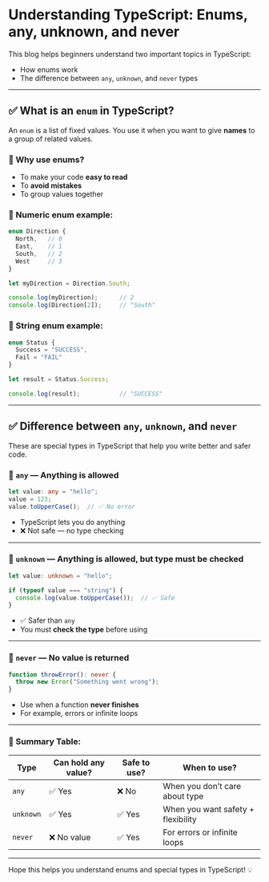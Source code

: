 # Understanding TypeScript: Enums, any, unknown, and never

This blog helps beginners understand two important topics in TypeScript:
- How enums work
- The difference between `any`, `unknown`, and `never` types

---

## ✅ What is an `enum` in TypeScript?

An `enum` is a list of fixed values. You use it when you want to give **names** to a group of related values.

### 🔸 Why use enums?
- To make your code **easy to read**
- To **avoid mistakes**
- To group values together

### 🔹 Numeric enum example:

```ts
enum Direction {
  North,   // 0
  East,    // 1
  South,   // 2
  West     // 3
}

let myDirection = Direction.South;

console.log(myDirection);      // 2
console.log(Direction[2]);     // "South"
```

### 🔹 String enum example:

```ts
enum Status {
  Success = "SUCCESS",
  Fail = "FAIL"
}

let result = Status.Success;

console.log(result);           // "SUCCESS"
```

---

## ✅ Difference between `any`, `unknown`, and `never`

These are special types in TypeScript that help you write better and safer code.

### 🔹 `any` — Anything is allowed

```ts
let value: any = "hello";
value = 123;
value.toUpperCase();  // ✅ No error
```

- TypeScript lets you do anything
- ❌ Not safe — no type checking

---

### 🔹 `unknown` — Anything is allowed, but type must be checked

```ts
let value: unknown = "hello";

if (typeof value === "string") {
  console.log(value.toUpperCase());  // ✅ Safe
}
```

- ✅ Safer than `any`
- You must **check the type** before using

---

### 🔹 `never` — No value is returned

```ts
function throwError(): never {
  throw new Error("Something went wrong");
}
```

- Use when a function **never finishes**
- For example, errors or infinite loops

---

### 🧠 Summary Table:

| Type     | Can hold any value? | Safe to use? | When to use?                     |
|----------|---------------------|--------------|----------------------------------|
| `any`    | ✅ Yes              | ❌ No        | When you don’t care about type   |
| `unknown`| ✅ Yes              | ✅ Yes       | When you want safety + flexibility |
| `never`  | ❌ No value         | ✅ Yes       | For errors or infinite loops     |

---

Hope this helps you understand enums and special types in TypeScript! 💡